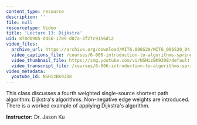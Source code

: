 ```yaml
---
content_type: resource
description: ''
file: null
resourcetype: Video
title: 'Lecture 13: Dijkstra'
uid: 878d0905-d456-1709-d07a-3f27c9156d12
video_files:
  archive_url: https://archive.org/download/MIT6.006S20/MIT6_006S20_04_07_Lecture_13_300k.mp4
  video_captions_file: /courses/6-006-introduction-to-algorithms-spring-2020/5b1e2b01df0c511d8fdfc80d48023b97_NSHizBK9JD8.vtt
  video_thumbnail_file: https://img.youtube.com/vi/NSHizBK9JD8/default.jpg
  video_transcript_file: /courses/6-006-introduction-to-algorithms-spring-2020/071bb95535e7370893e27146d1287111_NSHizBK9JD8.pdf
video_metadata:
  youtube_id: NSHizBK9JD8
---
```


This class discusses a fourth weighted single-source shortest path algorithm: Dijkstra's algorithms. Non-negative edge weights are introduced. There is a worked example of applying Dijkstra's algorithm.

**Instructor:** Dr. Jason Ku